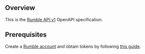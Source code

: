 ## Overview
This is the [Rumble API v1](https://www.rumble.run/docs/) OpenAPI specification.
## Prerequisites

Create a [Rumble account](https://console.rumble.run/register) and obtain tokens by following [this guide](https://www.rumble.run/docs/organization-api/).
